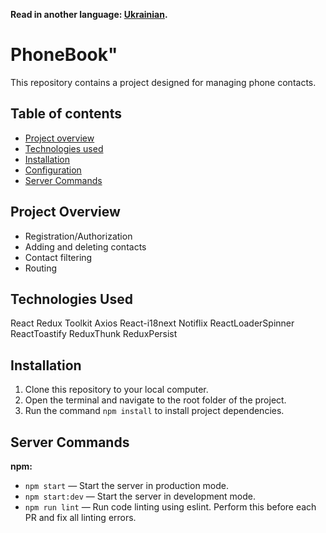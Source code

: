 **Read in another language: [Ukrainian](README.ua.md).**

# PhoneBook"

This repository contains a project designed for managing phone contacts.

## Table of contents

- [Project overview](#project-overview)
- [Technologies used](#technologies-used)
- [Installation](#instalattion)
- [Configuration](#configuration)
- [Server Commands](#server-commands)

## Project Overview

- Registration/Authorization
- Adding and deleting contacts
- Contact filtering
- Routing

## Technologies Used

React Redux Toolkit Axios React-i18next Notiflix ReactLoaderSpinner
ReactToastify ReduxThunk ReduxPersist

## Installation

1. Clone this repository to your local computer.
2. Open the terminal and navigate to the root folder of the project.
3. Run the command `npm install` to install project dependencies.

## Server Commands

**npm:**

- `npm start` — Start the server in production mode.
- `npm start:dev` — Start the server in development mode.
- `npm run lint` — Run code linting using eslint. Perform this before each PR
  and fix all linting errors.
